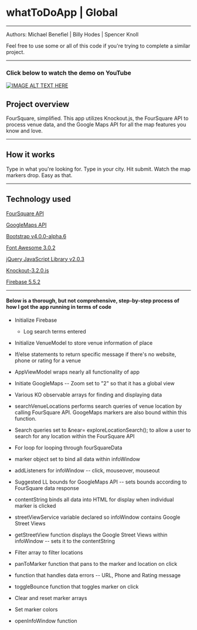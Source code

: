 <h1> whatToDoApp | Global </h1>
<hr></hr>


Authors: Michael Benefiel | Billy Hodes | Spencer Knoll

Feel free to use some or all of this code if you're trying to complete a similar project.
<hr></hr>
<h3> Click below to watch the demo on YouTube </h3>

[![IMAGE ALT TEXT HERE](https://img.youtube.com/vi/Iqr6_3PuALs/0.jpg)](https://www.youtube.com/watch?v=Iqr6_3PuALs)

<h2> Project overview</h2>
FourSquare, simplified. This app utilizes Knockout.js, the FourSquare API to process venue data, and the Google Maps API for all the map features you know and love.
<hr></hr>
<h2> How it works </h2>
Type in what you're looking for. Type in your city. Hit submit. Watch the map markers drop. Easy as that.
<hr></hr>
<h2>Technology used</h2>

[FourSquare API](https://developer.foursquare.com/)

[GoogleMaps API](https://cloud.google.com/maps-platform/)

[Bootstrap v4.0.0-alpha.6 ](http://getbootstrap.com/)

[Font Awesome 3.0.2](https://fontawesome.com/)

[jQuery JavaScript Library v2.0.3](https://jquery.com/)

[Knockout-3.2.0.js](https://knockoutjs.com/)

[Firebase 5.5.2](https://firebase.google.com/)
<hr></hr>
<h4>Below is a thorough, but not comprehensive, step-by-step process of how I got the app running in terms of code</h4>

- Initialize Firebase

  - Log search terms entered

- Initialize VenueModel to store venue information of place

- If/else statements to return specific message if there's no website, phone or rating for a venue

- AppViewModel wraps nearly all functionality of app

- Initiate GoogleMaps -- Zoom set to "2" so that it has a global view

- Various KO observable arrays for finding and displaying data

- searchVenueLocations performs search queries of venue location by calling FourSquare API. GoogeMaps markers are also bound within this function.

- Search queries set to &near= exploreLocationSearch(); to allow a user to search for any location within the FourSquare API

- For loop for looping through fourSquareData

- marker object set to bind all data within infoWindow

- addListeners for infoWindow -- click, mouseover, mouseout

- Suggested LL bounds for GoogleMaps API -- sets bounds according to FourSquare data response

- contentString binds all data into HTML for display when individual marker is clicked

- streetViewService variable declared so infoWindow contains Google Street Views

- getStreetView function displays the Google Street Views within infoWindow -- sets it to the contentString

- Filter array to filter locations

- panToMarker function that pans to the marker and location on click 

- function that handles data errors -- URL, Phone and Rating message

- toggleBounce function that toggles marker on click

- Clear and reset marker arrays

- Set marker colors

- openInfoWindow function
